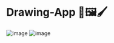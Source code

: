 # Drawing-App 🎨🖼️🖌️

![image](https://user-images.githubusercontent.com/65845230/129085478-dccc9ead-ba0a-42c2-bfdb-1d635da3031c.png)
![image](https://user-images.githubusercontent.com/65845230/129086268-9e389fed-8294-4b17-a112-63fb70f883f1.png)

